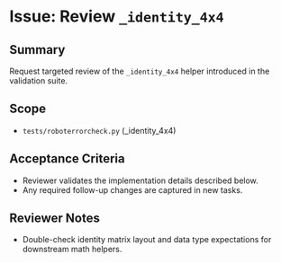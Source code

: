 # Issue: Review `_identity_4x4`

## Summary
Request targeted review of the `_identity_4x4` helper introduced in the validation suite.

## Scope
- `tests/roboterrorcheck.py` (_identity_4x4)

## Acceptance Criteria
- Reviewer validates the implementation details described below.
- Any required follow-up changes are captured in new tasks.

## Reviewer Notes
- Double-check identity matrix layout and data type expectations for downstream math helpers.
